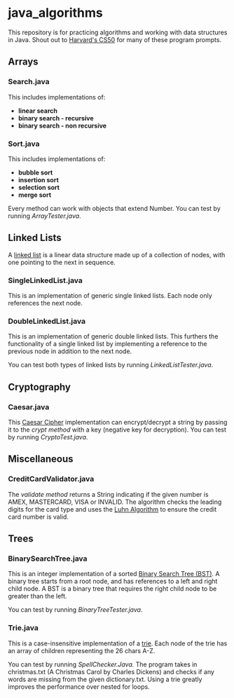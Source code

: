 # java_algorithms

This repository is for practicing algorithms and working with data structures in Java. Shout out to
[Harvard's CS50](https://cs50.harvard.edu/) for many of these program prompts.

## Arrays

### Search.java
This includes implementations of:
- **linear search**
- **binary search - recursive**
- **binary search - non recursive**

### Sort.java
This includes implementations of:
- **bubble sort**
- **insertion sort**
- **selection sort**
- **merge sort**

Every method can work with objects that extend Number.
You can test by running *ArrayTester.java*.

## Linked Lists
A [linked list](https://en.wikipedia.org/wiki/Linked_list#Singly_linked_list) is a linear data structure made up of a
collection of nodes, with one pointing to the next in sequence.

### SingleLinkedList.java
This is an implementation of generic single linked lists. Each node only references the next node.

### DoubleLinkedList.java
This is an implementation of generic double linked lists. This furthers the functionality of a single linked list by implementing
a reference to the previous node in addition to the next node.

You can test both types of linked lists by running *LinkedListTester.java*.

## Cryptography

### Caesar.java

This [Caesar Cipher](https://en.wikipedia.org/wiki/Caesar_cipher) implementation can encrypt/decrypt a string by passing
it to the *crypt method* with a key (negative key for decryption). You can test by running *CryptoTest.java*.

## Miscellaneous

### CreditCardValidator.java

The *validate method* returns a String indicating if the given number is AMEX, MASTERCARD, VISA or INVALID. The algorithm
checks the leading digits for the card type and uses the [Luhn Algorithm](https://en.wikipedia.org/wiki/Luhn_algorithm) to
ensure the credit card number is valid.

## Trees

### BinarySearchTree.java
This is an integer implementation of a sorted [Binary Search Tree (BST)](https://en.wikipedia.org/wiki/Binary_search_tree). A binary tree starts from a root node, and has
references to a left and right child node. A BST is a binary tree that requires the right child node to be greater than the left.

You can test by running *BinaryTreeTester.java*.

### Trie.java
This is a case-insensitive implementation of a [trie](https://en.wikipedia.org/wiki/Trie). Each node of the trie has an array
of children representing the 26 chars A-Z.

You can test by running *SpellChecker.Java.* The program takes in christmas.txt (A Christmas Carol by Charles Dickens) and
checks if any words are missing from the given dictionary.txt. Using a trie greatly improves the performance over nested for loops.



